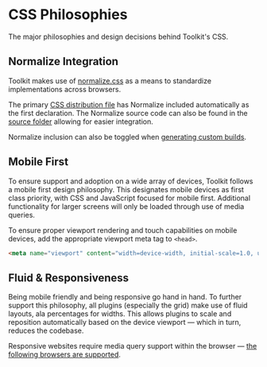 # CSS Philosophies #

The major philosophies and design decisions behind Toolkit's CSS.

## Normalize Integration ##

Toolkit makes use of [normalize.css](http://necolas.github.io/normalize.css)
as a means to standardize implementations across browsers.

The primary [CSS distribution file](../../setup/getting-started.md#distribution-files)
has Normalize included automatically as the first declaration.
The Normalize source code can also be found in the [source folder](../../setup/getting-started.md#source-files)
allowing for easier integration.

Normalize inclusion can also be toggled when [generating custom builds](../../setup/custom-builds.md#normalize-integration).

## Mobile First ##

To ensure support and adoption on a wide array of devices, Toolkit follows a mobile first design philosophy.
This designates mobile devices as first class priority, with CSS and JavaScript focused for mobile first.
Additional functionality for larger screens will only be loaded through use of media queries.

To ensure proper viewport rendering and touch capabilities on mobile devices,
add the appropriate viewport meta tag to `<head>`.

```html
<meta name="viewport" content="width=device-width, initial-scale=1.0, user-scalable=no">
```

## Fluid & Responsiveness ##

Being mobile friendly and being responsive go hand in hand. To further support this philosophy,
all plugins (especially the grid) make use of fluid layouts, ala percentages for widths.
This allows plugins to scale and reposition automatically based on the device viewport &mdash;
which in turn, reduces the codebase.

Responsive websites require media query support within the browser &mdash;
[the following browsers are supported](../../support/compatibility.md).
